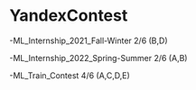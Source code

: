 # YandexContest

-ML_Internship_2021_Fall-Winter   2/6 (B,D)

-ML_Internship_2022_Spring-Summer 2/6 (A,B)

-ML_Train_Contest                 4/6 (A,C,D,E)
